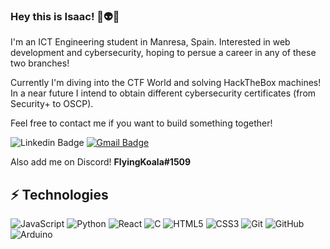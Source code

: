 ### Hey this is Isaac! 👋👽🐨

I'm an ICT Engineering student in Manresa, Spain. Interested in web development and cybersecurity, hoping to persue a career in any of these two branches!

Currently I'm diving into the CTF World and solving HackTheBox machines! In a near future I intend to obtain different cybersecurity certificates (from Security+ to OSCP).

Feel free to contact me if you want to build something together! 

![Linkedin Badge](https://img.shields.io/badge/-IsaacIglesiasVila-blue?style=flat-square&logo=Linkedin&logoColor=white&link=https://www.linkedin.com/in/isaac-iglesias-vila-0b6074234/)
[![Gmail Badge](https://img.shields.io/badge/-isaac@isaaciglesias.net-c14438?style=flat-square&logo=Gmail&logoColor=white&link=mailto:isaac@isaaciglesias.net)](mailto:isaac@isaaciglesias.net)

Also add me on Discord! **FlyingKoala#1509**

## ⚡ Technologies

![JavaScript](https://img.shields.io/badge/-JavaScript-black?style=flat-square&logo=javascript)
![Python](https://img.shields.io/badge/-Python-black?style=flat-square&logo=Python)
![React](https://img.shields.io/badge/-React-black?style=flat-square&logo=react)
![C](https://img.shields.io/badge/-C-00599C?style=flat-square&logo=c)
![HTML5](https://img.shields.io/badge/-HTML5-E34F26?style=flat-square&logo=html5&logoColor=white)
![CSS3](https://img.shields.io/badge/-CSS3-1572B6?style=flat-square&logo=css3)
![Git](https://img.shields.io/badge/-Git-black?style=flat-square&logo=git)
![GitHub](https://img.shields.io/badge/-GitHub-181717?style=flat-square&logo=github)
![Arduino](https://img.shields.io/badge/-Arduino-black?style=flat-square&logo=arduino)

<!--
**FlyingKoala01/FlyingKoala01** is a ✨ _special_ ✨ repository because its `README.md` (this file) appears on your GitHub profile.

Here are some ideas to get you started:

- 🔭 I’m currently working on ...
- 🌱 I’m currently learning ...
- 👯 I’m looking to collaborate on ...
- 🤔 I’m looking for help with ...
- 💬 Ask me about ...
- 📫 How to reach me: ...
- 😄 Pronouns: ...
- ⚡ Fun fact: ...
-->
